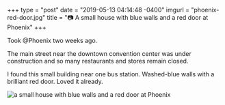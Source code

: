 +++
type = "post"
date = "2019-05-13 04:14:48 -0400"
imgurl = "phoenix-red-door.jpg"
title = "📷 A small house with blue walls and a red door at Phoenix"
+++

Took @Phoenix two weeks ago.  

The main street near the downtown convention center was under construction and so many restaurants and stores remain closed.  

I found this small building near one bus station. Washed-blue walls with a brilliant red door. Loved it already.  

![a small house with blue walls and a red door at Phoenix](https://s3.us-east-2.amazonaws.com/ying-ish/miniposts/phoenix-red-door.jpg)

